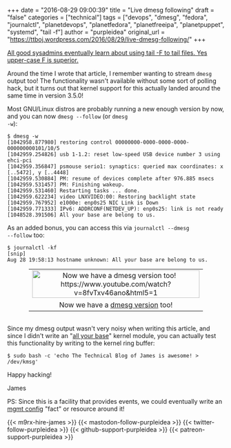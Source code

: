 +++
date = "2016-08-29 09:00:39"
title = "Live dmesg following"
draft = "false"
categories = ["technical"]
tags = ["devops", "dmesg", "fedora", "journalctl", "planetdevops", "planetfedora", "planetfreeipa", "planetpuppet", "systemd", "tail -f"]
author = "purpleidea"
original_url = "https://ttboj.wordpress.com/2016/08/29/live-dmesg-following/"
+++

<a href="/blog/2012/11/18/continuous-display-of-log-files-better-tail-f/">All good sysadmins eventually learn about using tail -F to tail files. Yes upper-case F is superior.</a>

Around the time I wrote that article, I remember wanting to stream <code>dmesg</code> output too! The functionality wasn't available without some sort of polling hack, but it turns out that kernel support for this actually landed around the same time in version 3.5.0!

Most GNU/Linux distros are probably running a new enough version by now, and you can now <code>dmesg --follow</code> (or <code>dmesg -w</code>):

```
$ dmesg -w
[1042958.877980] restoring control 00000000-0000-0000-0000-000000000101/10/5
[1042959.254826] usb 1-1.2: reset low-speed USB device number 3 using ehci-pci
[1042959.356847] psmouse serio1: synaptics: queried max coordinates: x [..5472], y [..4448]
[1042959.530884] PM: resume of devices complete after 976.885 msecs
[1042959.531457] PM: Finishing wakeup.
[1042959.531460] Restarting tasks ... done.
[1042959.622234] video LNXVIDEO:00: Restoring backlight state
[1042959.767952] e1000e: enp0s25 NIC Link is Down
[1042959.771333] IPv6: ADDRCONF(NETDEV_UP): enp0s25: link is not ready
[1048528.391506] All your base are belong to us.
```
As an added bonus, you can access this via <code>journalctl --dmesg --follow</code> too:

```
$ journalctl -kf
[snip]
Aug 28 19:58:13 hostname unknown: All your base are belong to us.
```
<table style="text-align:center; width:80%; margin:0 auto;"><tr><td><a href="all-your-base.png"><img class="size-full wp-image-1870" src="all-your-base.png" alt="Now we have a dmesg version too! https://www.youtube.com/watch?v=8fvTxv46ano&html5=1" width="100%" height="100%" /></a></td></tr><tr><td> Now we have a <a href="https://www.youtube.com/watch?v=8fvTxv46ano&html5=1">dmesg version</a> too!</td></tr></table></br />

Since my dmesg output wasn't very noisy when writing this article, and since I didn't write an "<a href="https://en.wikipedia.org/wiki/All_your_base_are_belong_to_us">all your base</a>" kernel module, you can actually test this functionality by writing to the kernel ring buffer:

```
$ sudo bash -c 'echo The Technical Blog of James is awesome! > /dev/kmsg'
```
Happy hacking!

James

PS: Since this is a facility that provides events, we could eventually write an <a href="/tags/mgmtconfig/">mgmt config</a> "fact" or resource around it!

{{< m9rx-hire-james >}}
{{< mastodon-follow-purpleidea >}}
{{< twitter-follow-purpleidea >}}
{{< github-support-purpleidea >}}
{{< patreon-support-purpleidea >}}
